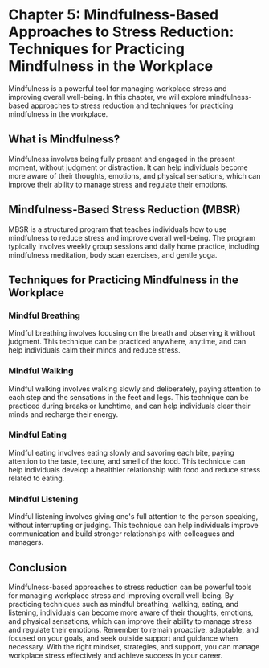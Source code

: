 Chapter 5: Mindfulness-Based Approaches to Stress Reduction: Techniques for Practicing Mindfulness in the Workplace
===================================================================================================================

Mindfulness is a powerful tool for managing workplace stress and improving overall well-being. In this chapter, we will explore mindfulness-based approaches to stress reduction and techniques for practicing mindfulness in the workplace.

What is Mindfulness?
--------------------

Mindfulness involves being fully present and engaged in the present moment, without judgment or distraction. It can help individuals become more aware of their thoughts, emotions, and physical sensations, which can improve their ability to manage stress and regulate their emotions.

Mindfulness-Based Stress Reduction (MBSR)
-----------------------------------------

MBSR is a structured program that teaches individuals how to use mindfulness to reduce stress and improve overall well-being. The program typically involves weekly group sessions and daily home practice, including mindfulness meditation, body scan exercises, and gentle yoga.

Techniques for Practicing Mindfulness in the Workplace
------------------------------------------------------

### Mindful Breathing

Mindful breathing involves focusing on the breath and observing it without judgment. This technique can be practiced anywhere, anytime, and can help individuals calm their minds and reduce stress.

### Mindful Walking

Mindful walking involves walking slowly and deliberately, paying attention to each step and the sensations in the feet and legs. This technique can be practiced during breaks or lunchtime, and can help individuals clear their minds and recharge their energy.

### Mindful Eating

Mindful eating involves eating slowly and savoring each bite, paying attention to the taste, texture, and smell of the food. This technique can help individuals develop a healthier relationship with food and reduce stress related to eating.

### Mindful Listening

Mindful listening involves giving one's full attention to the person speaking, without interrupting or judging. This technique can help individuals improve communication and build stronger relationships with colleagues and managers.

Conclusion
----------

Mindfulness-based approaches to stress reduction can be powerful tools for managing workplace stress and improving overall well-being. By practicing techniques such as mindful breathing, walking, eating, and listening, individuals can become more aware of their thoughts, emotions, and physical sensations, which can improve their ability to manage stress and regulate their emotions. Remember to remain proactive, adaptable, and focused on your goals, and seek outside support and guidance when necessary. With the right mindset, strategies, and support, you can manage workplace stress effectively and achieve success in your career.
